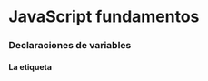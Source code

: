 # JavaScript fundamentos

### Declaraciones de variables

#### La etiqueta <script>
  - Puerta de entrada al código JavaScript en nuestros proyectos.
  - Vive en el <head> en el <body> de nuestros documentos HTML*.
 
 ```js
 <script>
    console.log("Hola Mundo!!!")
 </script>
```
  - A través de <script> podemos cargar JavaScript externo.
  - Para ello, utilizamos el atributo src y una URL al recurso, ya sea relativo o absoluto.
 ```js
  <script src="..."></script>
  ```
  - Muchas veces encontraremos <scrtipt> en <footer> en lugar de <header>, para asegurarnos de que el DOM está listo antes de acceder a él.    
  
  
 #### Elevado (hoisting)
     - JavaScript es un lenguaje con tipos dinámicos, es decir, podemos asignar y reasignar diferentes tipos a una misma variable (de ahí el nombre: variable).

   - Para hacerlo tenemos que utilizar dos fases diferentes: declaración e inicialización.
```js
var favorito // Declaracióm
favorito = 66 // Inicialización
favorito = "Juan" // Reasignación
```
    - Cuando creamos declaramos una variable, JavaScript le asigna el tipo _undefined_.
  - Si intentamos referenciar una variable antes de ser declarada, ¿qué crees que ocurrirá?.
  
  ```js
  console.log(nombre) // 🤔
  var nombre = "Juan"
  ```
    - La respuesta es undefined porque JavaScript, al interpretar tu código alza al inicio del programa la declaración de variables (no la inicialización) y las funciones declaradas.
  
   - Esto explica el por qué, por ejemplo, puedes invocar una función antes de declararla.
  
```js
saludar() // "Hola 👋"
function saludar() {
  console.log("Hola 👋")
}
```
### Ámbito y let
    - Hasta ahora hemos creado variables con var. Estas tienen ámbito de función: pueden ser accedidas desde la función donde fueron declaradas (y funciones interiores).
```js
 var nombre = "Juan"
 function saludar() {
    console.log("Hola " + nombre)
}
saludar() // "Hola Juan"
```


  
